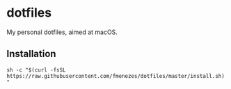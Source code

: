 # dotfiles

My personal dotfiles, aimed at macOS.

## Installation

```sh -c "$(curl -fsSL https://raw.githubusercontent.com/fmenezes/dotfiles/master/install.sh)"```
